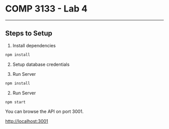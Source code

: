 # COMP 3133 - Lab 4

---

## Steps to Setup

1. Install dependencies

```bash
npm install
```

2. Setup database credentials


3. Run Server
```bash
npm install
```

2. Run Server

```bash
npm start
```

You can browse the API on port 3001.

[http://localhost:3001](http://localhost:3001)